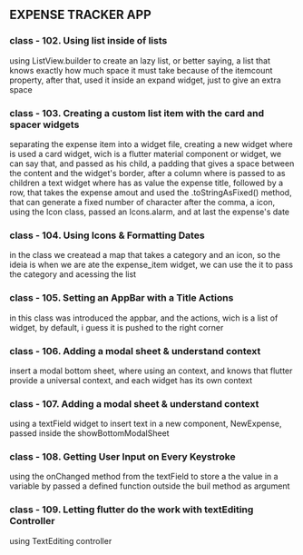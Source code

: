## EXPENSE TRACKER APP

### class - 102. Using list inside of lists

using ListView.builder to create an lazy list, or better saying, a list that knows exactly how much space it must take because of the itemcount property, after that, used it inside an expand widget, just to give an extra space

### class - 103. Creating a custom list item with the card and spacer widgets

separating the expense item into a widget file, creating a new widget where is used a card widget, wich is a flutter material component or widget, we can say that, and passed as his child, a padding that gives a space between the content and the widget's border, after a column where is passed to as children a text widget where has as value the expense title, followed by a row, that takes the expense amout and used the .toStringAsFixed() method, that can generate a fixed number of character after the comma, a icon, using the Icon class, passed an Icons.alarm, and at last the expense's date

### class - 104. Using Icons & Formatting Dates

in the class we createad a map that takes a category and an icon, so the ideia is when we are ate the expense_item widget, we can use the it to pass the category and acessing the list

### class - 105. Setting an AppBar with a Title Actions

in this class was introduced the appbar, and the actions, wich is a list of widget, by default, i guess it is pushed to the right corner

### class - 106. Adding a modal sheet & understand context

insert a modal bottom sheet, where using an context, and knows that flutter provide a universal context, and each widget has its own context

### class - 107. Adding a modal sheet & understand context

using a textField widget to insert text in a new component, NewExpense, passed inside the showBottomModalSheet

### class - 108. Getting User Input on Every Keystroke    

using the onChanged method from the textField to store a the value in a variable by passed a defined function outside the buil method as argument

### class - 109. Letting flutter do the work with textEditing Controller  

using TextEditing controller 